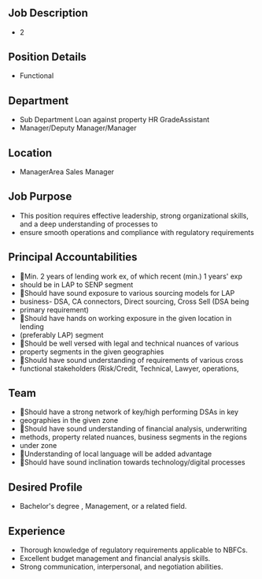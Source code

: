# 

## Job Description

* 2

## Position Details

* Functional

## Department

* Sub Department Loan against property HR GradeAssistant
* Manager/Deputy Manager/Manager

## Location

* ManagerArea Sales Manager

## Job Purpose

* This position requires effective leadership, strong organizational skills, and a deep understanding of  processes to
* ensure smooth operations and compliance with regulatory requirements

## Principal Accountabilities

* Min. 2 years of lending work ex, of which recent (min.) 1 years' exp
* should be in LAP to SENP segment
* Should have sound exposure to various sourcing models for LAP
* business- DSA, CA connectors, Direct sourcing, Cross Sell (DSA being
* primary requirement)
* Should have hands on working exposure in the given location in lending
* (preferably LAP) segment
* Should be well versed with legal and technical nuances of various
* property segments in the given geographies
* Should have sound understanding of requirements of various cross
* functional stakeholders (Risk/Credit, Technical, Lawyer, operations,

## Team

* Should have a strong network of key/high performing DSAs in key
* geographies in the given zone
* Should have sound understanding of financial analysis, underwriting
* methods, property related nuances, business segments in the regions
* under zone
* Understanding of local language will be added advantage
* Should have sound inclination towards technology/digital processes

## Desired Profile

- Bachelor's degree , Management, or a related field.

## Experience

- Thorough knowledge of regulatory requirements applicable to NBFCs.
- Excellent budget management and financial analysis skills.
- Strong communication, interpersonal, and negotiation abilities.
